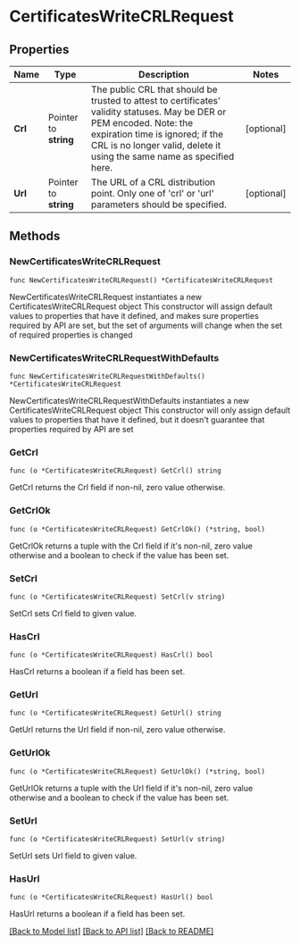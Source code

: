 # CertificatesWriteCRLRequest


## Properties

Name | Type | Description | Notes
------------ | ------------- | ------------- | -------------
**Crl** | Pointer to **string** | The public CRL that should be trusted to attest to certificates&#x27; validity statuses. May be DER or PEM encoded. Note: the expiration time is ignored; if the CRL is no longer valid, delete it using the same name as specified here. | [optional] 
**Url** | Pointer to **string** | The URL of a CRL distribution point. Only one of &#x27;crl&#x27; or &#x27;url&#x27; parameters should be specified. | [optional] 



## Methods


### NewCertificatesWriteCRLRequest

`func NewCertificatesWriteCRLRequest() *CertificatesWriteCRLRequest`

NewCertificatesWriteCRLRequest instantiates a new CertificatesWriteCRLRequest object
This constructor will assign default values to properties that have it defined,
and makes sure properties required by API are set, but the set of arguments
will change when the set of required properties is changed

### NewCertificatesWriteCRLRequestWithDefaults

`func NewCertificatesWriteCRLRequestWithDefaults() *CertificatesWriteCRLRequest`

NewCertificatesWriteCRLRequestWithDefaults instantiates a new CertificatesWriteCRLRequest object
This constructor will only assign default values to properties that have it defined,
but it doesn't guarantee that properties required by API are set


### GetCrl

`func (o *CertificatesWriteCRLRequest) GetCrl() string`

GetCrl returns the Crl field if non-nil, zero value otherwise.

### GetCrlOk

`func (o *CertificatesWriteCRLRequest) GetCrlOk() (*string, bool)`

GetCrlOk returns a tuple with the Crl field if it's non-nil, zero value otherwise
and a boolean to check if the value has been set.

### SetCrl

`func (o *CertificatesWriteCRLRequest) SetCrl(v string)`

SetCrl sets Crl field to given value.


### HasCrl

`func (o *CertificatesWriteCRLRequest) HasCrl() bool`

HasCrl returns a boolean if a field has been set.




### GetUrl

`func (o *CertificatesWriteCRLRequest) GetUrl() string`

GetUrl returns the Url field if non-nil, zero value otherwise.

### GetUrlOk

`func (o *CertificatesWriteCRLRequest) GetUrlOk() (*string, bool)`

GetUrlOk returns a tuple with the Url field if it's non-nil, zero value otherwise
and a boolean to check if the value has been set.

### SetUrl

`func (o *CertificatesWriteCRLRequest) SetUrl(v string)`

SetUrl sets Url field to given value.


### HasUrl

`func (o *CertificatesWriteCRLRequest) HasUrl() bool`

HasUrl returns a boolean if a field has been set.









[[Back to Model list]](../README.md#documentation-for-models) [[Back to API list]](../README.md#documentation-for-api-endpoints) [[Back to README]](../README.md)


